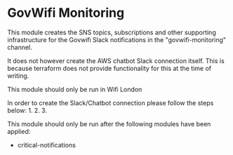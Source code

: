 # GovWifi Monitoring

This module creates the SNS topics, subscriptions and other supporting infrastructure for the Govwifi Slack notifications in the "govwifi-monitoring" channel.

It does not however create the AWS chatbot Slack connection itself. This is because terraform does not provide functionality for this at the time of writing.

This module should only be run in Wifi London

In order to create the Slack/Chatbot connection please follow the steps below:
1.
2.
3.

This module should only be run after the following modules have been applied:
-  critical-notifications
